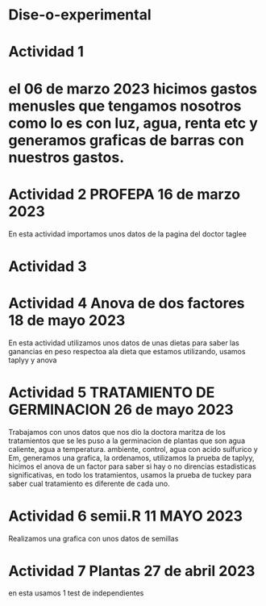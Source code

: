 # Dise-o-experimental
# Actividad 1
# el 06 de marzo 2023 hicimos gastos menusles que tengamos nosotros como lo es con luz, agua, renta etc y generamos graficas de barras con nuestros gastos.
# Actividad 2 PROFEPA 16 de marzo 2023
En esta actividad importamos unos datos de la pagina del doctor taglee
# Actividad 3 
# Actividad 4 Anova de dos factores  18 de mayo 2023
En esta actividad utilizamos unos datos de unas dietas para saber las ganancias en peso respectoa ala dieta que estamos utilizando, usamos taplyy y anova
# Actividad 5 TRATAMIENTO DE GERMINACION 26 de mayo 2023
Trabajamos con unos datos que nos dio la doctora maritza de los tratamientos que se les puso a la germinacion de plantas que son agua caliente, agua a temperatura. ambiente, control, agua con acido sulfurico y Em, generamos una grafica, la ordenamos, utilizamos la prueba de taplyy, hicimos el anova de un factor para saber si hay o no direncias estadisticas significativas, en todo los tratamientos, usamos la prueba de tuckey para saber cual tratamiento es diferente de cada uno.
# Actividad 6 semii.R 11 MAYO 2023
Realizamos una grafica con unos datos de semillas
# Actividad 7 Plantas 27 de abril 2023
en esta usamos 1 test de independientes

